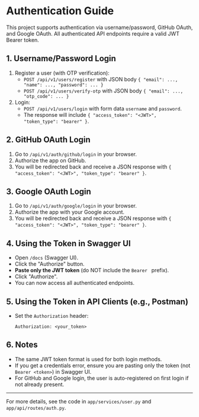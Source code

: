 # Authentication Guide

This project supports authentication via username/password, GitHub OAuth, and Google OAuth. All authenticated API endpoints require a valid JWT Bearer token.

## 1. Username/Password Login

1. Register a user (with OTP verification):
   - `POST /api/v1/users/register` with JSON body `{ "email": ..., "name": ..., "password": ... }`
   - `POST /api/v1/users/verify-otp` with JSON body `{ "email": ..., "otp_code": ... }`
2. Login:
   - `POST /api/v1/users/login` with form data `username` and `password`.
   - The response will include `{ "access_token": "<JWT>", "token_type": "bearer" }`.


## 2. GitHub OAuth Login

1. Go to `/api/v1/auth/github/login` in your browser.
2. Authorize the app on GitHub.
3. You will be redirected back and receive a JSON response with `{ "access_token": "<JWT>", "token_type": "bearer" }`.

## 3. Google OAuth Login

1. Go to `/api/v1/auth/google/login` in your browser.
2. Authorize the app with your Google account.
3. You will be redirected back and receive a JSON response with `{ "access_token": "<JWT>", "token_type": "bearer" }`.

## 4. Using the Token in Swagger UI

- Open `/docs` (Swagger UI).
- Click the "Authorize" button.
- **Paste only the JWT token** (do NOT include the `Bearer ` prefix).
- Click "Authorize".
- You can now access all authenticated endpoints.

## 5. Using the Token in API Clients (e.g., Postman)

- Set the `Authorization` header:
  ```
  Authorization: <your_token>
  ```

## 6. Notes

- The same JWT token format is used for both login methods.
- If you get a credentials error, ensure you are pasting only the token (not `Bearer <token>`) in Swagger UI.
- For GitHub and Google login, the user is auto-registered on first login if not already present.

---

For more details, see the code in `app/services/user.py` and `app/api/routes/auth.py`.
